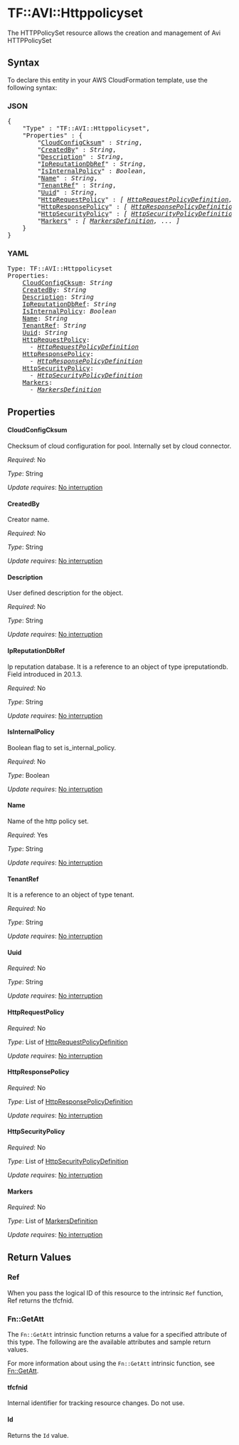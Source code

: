 # TF::AVI::Httppolicyset

The HTTPPolicySet resource allows the creation and management of Avi HTTPPolicySet

## Syntax

To declare this entity in your AWS CloudFormation template, use the following syntax:

### JSON

<pre>
{
    "Type" : "TF::AVI::Httppolicyset",
    "Properties" : {
        "<a href="#cloudconfigcksum" title="CloudConfigCksum">CloudConfigCksum</a>" : <i>String</i>,
        "<a href="#createdby" title="CreatedBy">CreatedBy</a>" : <i>String</i>,
        "<a href="#description" title="Description">Description</a>" : <i>String</i>,
        "<a href="#ipreputationdbref" title="IpReputationDbRef">IpReputationDbRef</a>" : <i>String</i>,
        "<a href="#isinternalpolicy" title="IsInternalPolicy">IsInternalPolicy</a>" : <i>Boolean</i>,
        "<a href="#name" title="Name">Name</a>" : <i>String</i>,
        "<a href="#tenantref" title="TenantRef">TenantRef</a>" : <i>String</i>,
        "<a href="#uuid" title="Uuid">Uuid</a>" : <i>String</i>,
        "<a href="#httprequestpolicy" title="HttpRequestPolicy">HttpRequestPolicy</a>" : <i>[ <a href="httprequestpolicydefinition.md">HttpRequestPolicyDefinition</a>, ... ]</i>,
        "<a href="#httpresponsepolicy" title="HttpResponsePolicy">HttpResponsePolicy</a>" : <i>[ <a href="httpresponsepolicydefinition.md">HttpResponsePolicyDefinition</a>, ... ]</i>,
        "<a href="#httpsecuritypolicy" title="HttpSecurityPolicy">HttpSecurityPolicy</a>" : <i>[ <a href="httpsecuritypolicydefinition.md">HttpSecurityPolicyDefinition</a>, ... ]</i>,
        "<a href="#markers" title="Markers">Markers</a>" : <i>[ <a href="markersdefinition.md">MarkersDefinition</a>, ... ]</i>
    }
}
</pre>

### YAML

<pre>
Type: TF::AVI::Httppolicyset
Properties:
    <a href="#cloudconfigcksum" title="CloudConfigCksum">CloudConfigCksum</a>: <i>String</i>
    <a href="#createdby" title="CreatedBy">CreatedBy</a>: <i>String</i>
    <a href="#description" title="Description">Description</a>: <i>String</i>
    <a href="#ipreputationdbref" title="IpReputationDbRef">IpReputationDbRef</a>: <i>String</i>
    <a href="#isinternalpolicy" title="IsInternalPolicy">IsInternalPolicy</a>: <i>Boolean</i>
    <a href="#name" title="Name">Name</a>: <i>String</i>
    <a href="#tenantref" title="TenantRef">TenantRef</a>: <i>String</i>
    <a href="#uuid" title="Uuid">Uuid</a>: <i>String</i>
    <a href="#httprequestpolicy" title="HttpRequestPolicy">HttpRequestPolicy</a>: <i>
      - <a href="httprequestpolicydefinition.md">HttpRequestPolicyDefinition</a></i>
    <a href="#httpresponsepolicy" title="HttpResponsePolicy">HttpResponsePolicy</a>: <i>
      - <a href="httpresponsepolicydefinition.md">HttpResponsePolicyDefinition</a></i>
    <a href="#httpsecuritypolicy" title="HttpSecurityPolicy">HttpSecurityPolicy</a>: <i>
      - <a href="httpsecuritypolicydefinition.md">HttpSecurityPolicyDefinition</a></i>
    <a href="#markers" title="Markers">Markers</a>: <i>
      - <a href="markersdefinition.md">MarkersDefinition</a></i>
</pre>

## Properties

#### CloudConfigCksum

Checksum of cloud configuration for pool. Internally set by cloud connector.

_Required_: No

_Type_: String

_Update requires_: [No interruption](https://docs.aws.amazon.com/AWSCloudFormation/latest/UserGuide/using-cfn-updating-stacks-update-behaviors.html#update-no-interrupt)

#### CreatedBy

Creator name.

_Required_: No

_Type_: String

_Update requires_: [No interruption](https://docs.aws.amazon.com/AWSCloudFormation/latest/UserGuide/using-cfn-updating-stacks-update-behaviors.html#update-no-interrupt)

#### Description

User defined description for the object.

_Required_: No

_Type_: String

_Update requires_: [No interruption](https://docs.aws.amazon.com/AWSCloudFormation/latest/UserGuide/using-cfn-updating-stacks-update-behaviors.html#update-no-interrupt)

#### IpReputationDbRef

Ip reputation database. It is a reference to an object of type ipreputationdb. Field introduced in 20.1.3.

_Required_: No

_Type_: String

_Update requires_: [No interruption](https://docs.aws.amazon.com/AWSCloudFormation/latest/UserGuide/using-cfn-updating-stacks-update-behaviors.html#update-no-interrupt)

#### IsInternalPolicy

Boolean flag to set is_internal_policy.

_Required_: No

_Type_: Boolean

_Update requires_: [No interruption](https://docs.aws.amazon.com/AWSCloudFormation/latest/UserGuide/using-cfn-updating-stacks-update-behaviors.html#update-no-interrupt)

#### Name

Name of the http policy set.

_Required_: Yes

_Type_: String

_Update requires_: [No interruption](https://docs.aws.amazon.com/AWSCloudFormation/latest/UserGuide/using-cfn-updating-stacks-update-behaviors.html#update-no-interrupt)

#### TenantRef

It is a reference to an object of type tenant.

_Required_: No

_Type_: String

_Update requires_: [No interruption](https://docs.aws.amazon.com/AWSCloudFormation/latest/UserGuide/using-cfn-updating-stacks-update-behaviors.html#update-no-interrupt)

#### Uuid

_Required_: No

_Type_: String

_Update requires_: [No interruption](https://docs.aws.amazon.com/AWSCloudFormation/latest/UserGuide/using-cfn-updating-stacks-update-behaviors.html#update-no-interrupt)

#### HttpRequestPolicy

_Required_: No

_Type_: List of <a href="httprequestpolicydefinition.md">HttpRequestPolicyDefinition</a>

_Update requires_: [No interruption](https://docs.aws.amazon.com/AWSCloudFormation/latest/UserGuide/using-cfn-updating-stacks-update-behaviors.html#update-no-interrupt)

#### HttpResponsePolicy

_Required_: No

_Type_: List of <a href="httpresponsepolicydefinition.md">HttpResponsePolicyDefinition</a>

_Update requires_: [No interruption](https://docs.aws.amazon.com/AWSCloudFormation/latest/UserGuide/using-cfn-updating-stacks-update-behaviors.html#update-no-interrupt)

#### HttpSecurityPolicy

_Required_: No

_Type_: List of <a href="httpsecuritypolicydefinition.md">HttpSecurityPolicyDefinition</a>

_Update requires_: [No interruption](https://docs.aws.amazon.com/AWSCloudFormation/latest/UserGuide/using-cfn-updating-stacks-update-behaviors.html#update-no-interrupt)

#### Markers

_Required_: No

_Type_: List of <a href="markersdefinition.md">MarkersDefinition</a>

_Update requires_: [No interruption](https://docs.aws.amazon.com/AWSCloudFormation/latest/UserGuide/using-cfn-updating-stacks-update-behaviors.html#update-no-interrupt)

## Return Values

### Ref

When you pass the logical ID of this resource to the intrinsic `Ref` function, Ref returns the tfcfnid.

### Fn::GetAtt

The `Fn::GetAtt` intrinsic function returns a value for a specified attribute of this type. The following are the available attributes and sample return values.

For more information about using the `Fn::GetAtt` intrinsic function, see [Fn::GetAtt](https://docs.aws.amazon.com/AWSCloudFormation/latest/UserGuide/intrinsic-function-reference-getatt.html).

#### tfcfnid

Internal identifier for tracking resource changes. Do not use.

#### Id

Returns the <code>Id</code> value.

